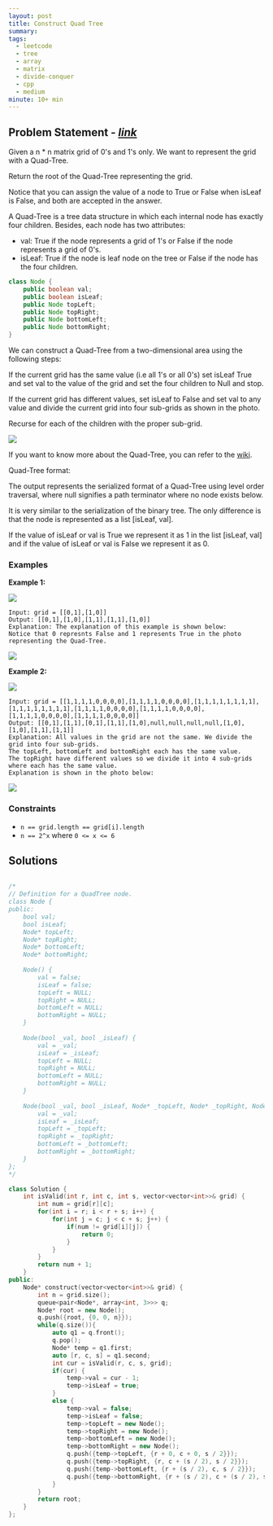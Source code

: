 ```yaml
---
layout: post
title: Construct Quad Tree
summary:
tags:
  - leetcode
  - tree
  - array
  - matrix
  - divide-conquer
  - cpp
  - medium
minute: 10+ min
---
```


## Problem Statement - [_link_](https://leetcode.com/problems/construct-quad-tree/description/)

Given a n * n matrix grid of 0's and 1's only. We want to represent the grid with a Quad-Tree.

Return the root of the Quad-Tree representing the grid.

Notice that you can assign the value of a node to True or False when isLeaf is False, and both are accepted in the answer.

A Quad-Tree is a tree data structure in which each internal node has exactly four children. Besides, each node has two attributes:

+ val: True if the node represents a grid of 1's or False if the node represents a grid of 0's.
+ isLeaf: True if the node is leaf node on the tree or False if the node has the four children.

```java
class Node {
    public boolean val;
    public boolean isLeaf;
    public Node topLeft;
    public Node topRight;
    public Node bottomLeft;
    public Node bottomRight;
}
```

We can construct a Quad-Tree from a two-dimensional area using the following steps:

If the current grid has the same value (i.e all 1's or all 0's) set isLeaf True and set val to the value of the grid and set the four children to Null and stop.

If the current grid has different values, set isLeaf to False and set val to any value and divide the current grid into four sub-grids as shown in the photo.

Recurse for each of the children with the proper sub-grid.

<img src="https://assets.leetcode.com/uploads/2020/02/11/new_top.png">

If you want to know more about the Quad-Tree, you can refer to the [wiki](https://en.wikipedia.org/wiki/Quadtree).

Quad-Tree format:

The output represents the serialized format of a Quad-Tree using level order traversal, where null signifies a path terminator where no node exists below.

It is very similar to the serialization of the binary tree. The only difference is that the node is represented as a list [isLeaf, val].

If the value of isLeaf or val is True we represent it as 1 in the list [isLeaf, val] and if the value of isLeaf or val is False we represent it as 0.




### Examples

**Example 1:**  

<img src="https://assets.leetcode.com/uploads/2020/02/11/grid1.png">

```
Input: grid = [[0,1],[1,0]]
Output: [[0,1],[1,0],[1,1],[1,1],[1,0]]
Explanation: The explanation of this example is shown below:
Notice that 0 represnts False and 1 represents True in the photo representing the Quad-Tree.
```

<img src="https://assets.leetcode.com/uploads/2020/02/12/e1tree.png">


**Example 2:**  

<img src="https://assets.leetcode.com/uploads/2020/02/12/e2mat.png">

```
Input: grid = [[1,1,1,1,0,0,0,0],[1,1,1,1,0,0,0,0],[1,1,1,1,1,1,1,1],[1,1,1,1,1,1,1,1],[1,1,1,1,0,0,0,0],[1,1,1,1,0,0,0,0],[1,1,1,1,0,0,0,0],[1,1,1,1,0,0,0,0]]
Output: [[0,1],[1,1],[0,1],[1,1],[1,0],null,null,null,null,[1,0],[1,0],[1,1],[1,1]]
Explanation: All values in the grid are not the same. We divide the grid into four sub-grids.
The topLeft, bottomLeft and bottomRight each has the same value.
The topRight have different values so we divide it into 4 sub-grids where each has the same value.
Explanation is shown in the photo below:
```

<img src="https://assets.leetcode.com/uploads/2020/02/12/e2tree.png">


### Constraints

- `n == grid.length == grid[i].length`
- `n == 2^x` where `0 <= x <= 6`

## Solutions

```cpp

/*
// Definition for a QuadTree node.
class Node {
public:
    bool val;
    bool isLeaf;
    Node* topLeft;
    Node* topRight;
    Node* bottomLeft;
    Node* bottomRight;
    
    Node() {
        val = false;
        isLeaf = false;
        topLeft = NULL;
        topRight = NULL;
        bottomLeft = NULL;
        bottomRight = NULL;
    }
    
    Node(bool _val, bool _isLeaf) {
        val = _val;
        isLeaf = _isLeaf;
        topLeft = NULL;
        topRight = NULL;
        bottomLeft = NULL;
        bottomRight = NULL;
    }
    
    Node(bool _val, bool _isLeaf, Node* _topLeft, Node* _topRight, Node* _bottomLeft, Node* _bottomRight) {
        val = _val;
        isLeaf = _isLeaf;
        topLeft = _topLeft;
        topRight = _topRight;
        bottomLeft = _bottomLeft;
        bottomRight = _bottomRight;
    }
};
*/

class Solution {
    int isValid(int r, int c, int s, vector<vector<int>>& grid) {
        int num = grid[r][c];
        for(int i = r; i < r + s; i++) {
            for(int j = c; j < c + s; j++) {
                if(num != grid[i][j]) {
                    return 0;
                }
            }
        }
        return num + 1;
    }
public:
    Node* construct(vector<vector<int>>& grid) {
        int n = grid.size();
        queue<pair<Node*, array<int, 3>>> q;
        Node* root = new Node();
        q.push({root, {0, 0, n}});        
        while(q.size()){
            auto q1 = q.front();
            q.pop();
            Node* temp = q1.first;
            auto [r, c, s] = q1.second;
            int cur = isValid(r, c, s, grid);
            if(cur) {
                temp->val = cur - 1;
                temp->isLeaf = true;
            }
            else {
                temp->val = false;
                temp->isLeaf = false;
                temp->topLeft = new Node();
                temp->topRight = new Node();
                temp->bottomLeft = new Node();
                temp->bottomRight = new Node();
                q.push({temp->topLeft, {r + 0, c + 0, s / 2}});
                q.push({temp->topRight, {r, c + (s / 2), s / 2}});
                q.push({temp->bottomLeft, {r + (s / 2), c, s / 2}});
                q.push({temp->bottomRight, {r + (s / 2), c + (s / 2), s / 2}});
            }
        }
        return root;
    }
};
```
